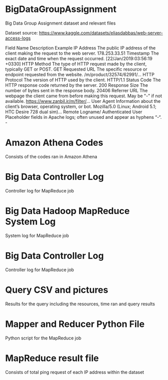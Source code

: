 # BigDataGroupAssignment
Big Data Group Assignment dataset and relevant files

Dataset source:
https://www.kaggle.com/datasets/eliasdabbas/web-server-access-logs

Field Name	Description	Example
IP Address	The public IP address of the client making the request to the web server.	178.253.33.51
Timestamp	The exact date and time when the request occurred.	[22/Jan/2019:03:56:19 +0330]
HTTP Method	The type of HTTP request made by the client, typically GET or POST.	GET
Requested URL	The specific resource or endpoint requested from the website.	/m/product/32574/62991/...
HTTP Protocol	The version of HTTP used by the client.	HTTP/1.1
Status Code	The HTTP response code returned by the server.	200
Response Size	The number of bytes sent in the response body.	20406
Referrer URL	The webpage the client came from before making this request. May be "-" if not available.	https://www.zanbil.ir/m/filter/...
User Agent	Information about the client’s browser, operating system, or bot.	Mozilla/5.0 (Linux; Android 5.1; HTC Desire 728 dual sim)...
Remote Logname/ 
Authenticated User	Placeholder fields in Apache logs; often unused and appear as hyphens “-“.	-


# Amazon Athena Codes
Consists of the codes ran in Amazon Athena

# Big Data Controller Log
Controller log for MapReduce job

# Big Data Hadoop MapReduce System Log
System log for MapReduce job

# Big Data Controller Log
Controller log for MapReduce job

# Query CSV and pictures
Results for the query including the resources, time ran and query results

# Mapper and Reducer Python File
Python script for the MapReduce job

# MapReduce result file
Consists of total ping request of each IP address within the dataset
